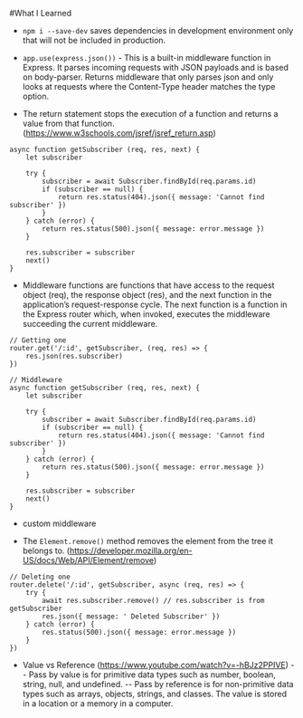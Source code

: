 #What I Learned
- `npm i --save-dev` saves dependencies in development environment only that will not be included in production.

- `app.use(express.json())` - This is a built-in middleware function in Express. It parses incoming requests with JSON payloads and is based on body-parser. Returns middleware that only parses json and only looks at requests where the Content-Type header matches the type option.

- The return statement stops the execution of a function and returns a value from that function. (https://www.w3schools.com/jsref/jsref_return.asp)
```JS
async function getSubscriber (req, res, next) {
    let subscriber

    try {
        subscriber = await Subscriber.findById(req.params.id)
        if (subscriber == null) {
            return res.status(404).json({ message: 'Cannot find subscriber' })
        }
    } catch (error) {
        return res.status(500).json({ message: error.message })
    }

    res.subscriber = subscriber
    next()
}
```

- Middleware functions are functions that have access to the request object (req), the response object (res), and the next function in the application’s request-response cycle. The next function is a function in the Express router which, when invoked, executes the middleware succeeding the current middleware.
```JS
// Getting one
router.get('/:id', getSubscriber, (req, res) => {
    res.json(res.subscriber)
})

// Middleware
async function getSubscriber (req, res, next) {
    let subscriber

    try {
        subscriber = await Subscriber.findById(req.params.id)
        if (subscriber == null) {
            return res.status(404).json({ message: 'Cannot find subscriber' })
        }
    } catch (error) {
        return res.status(500).json({ message: error.message })
    }

    res.subscriber = subscriber
    next()
}
```

- custom middleware

- The `Element.remove()` method removes the element from the tree it belongs to. (https://developer.mozilla.org/en-US/docs/Web/API/Element/remove)
```JS
// Deleting one
router.delete('/:id', getSubscriber, async (req, res) => {
    try {
        await res.subscriber.remove() // res.subscriber is from getSubscriber
        res.json({ message: ' Deleted Subscriber' })
    } catch (error) {
        res.status(500).json({ message: error.message })
    }
})
```

- Value vs Reference (https://www.youtube.com/watch?v=-hBJz2PPIVE)
-- Pass by value is for primitive data types such as number, boolean, string, null, and undefined.
-- Pass by reference is for non-primitive data types such as arrays, objects, strings, and classes. The value is stored in a location or a memory in a computer.
